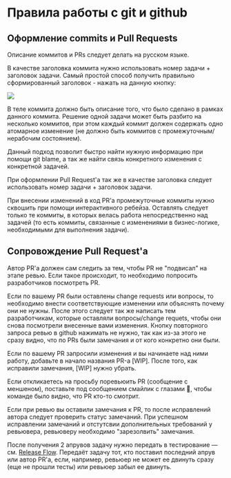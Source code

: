 # Правила работы с git и github

## Оформление commits и Pull Requests

Описание коммитов и PRs следует делать на русском языке.

В качестве заголовка коммита нужно использовать номер задачи + заголовок задачи. Самый простой способ получить правильно сформированный заголовок - нажать на данную кнопку:

![](https://s.csssr.ru/U07B23NE8/2020-01-27_15-31-52_wxlxb.jpg)

В теле коммита должно быть описание того, что было сделано в рамках данного коммита. Решение одной задачи может быть разбито на несколько коммитов, при этом каждый коммит должен содержать одно атомарное изменение (не должно быть коммитов с промежуточным/нерабочим состоянием).

Данный подход позволит быстро найти нужную информацию при помощи git blame, а так же найти связь конкретного изменения с конкретной задачей.

При оформлении Pull Request'a так же в качестве заголовка следует использовать номер задачи + заголовок задачи.

При внесении изменений в код PR'a промежуточные коммиты нужно сквошить при помощи интерактивного ребейза. Оставлять следует только те коммиты, в которых велась работа непосредственно над задачей (то есть коммиты, связанные с изменениями в бизнес-логике, необходимыми для выполнения задачи).

## Сопровождение Pull Request'a

Автор PR'a должен сам следить за тем, чтобы PR не "подвисал" на этапе ревью. Если такое происходит, то необходимо попросить разработчиков посмотреть PR.

Если по вашему PR были оставлены change requests или вопросы, то необходимо внести соответствующие изменении или объяснять почему они не нужны. После этого следует так же написать тем разработчикам, которые оставляли вопросы/change requets, чтобы они снова посмотрели внесенные вами изменения. Кнопку повторного запроса ревью в github нажимать не нужно, так как из-за этого не сразу видно, что по PRs были замечания и от кого конкретно они были.

Если по вашему PR запросили изменения и вы начинаете над ними работу, добавьте в начало названия PR-а [WIP]. После того, как исправили замечания, [WIP] нужно убрать.

Если откликаетесь на просьбу поревьюить PR (сообщение с меншеном), поставьте под сообщением смайлик с глазами :eyes:, чтобы команде было видно, что PR кто-то смотрит.

Если при ревью вы оставили замечания к PR, то после исправлений автора следует проверить статус замечаний. При успешном исправлении замечаний и отстутсвии дополнительных требований у ревьювера, ревьюверу необходимо "зарезолвить" замечания.

После получения 2 апрувов задачу нужно передать в тестирование — см. [Release Flow](docs/RELEASE_FLOW.md). Передаёт задачу тот, кто поставил последний апрув или автор PR'a, если, например, ревьюер не может ее двинуть сразу (еще не прошли тесты) или ревьюер забыл ее двинуть.
